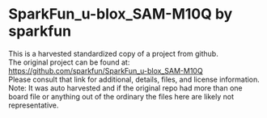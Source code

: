
# SparkFun_u-blox_SAM-M10Q by sparkfun  
This is a harvested standardized copy of a project from github.  
The original project can be found at:  
https://github.com/sparkfun/SparkFun_u-blox_SAM-M10Q  
Please consult that link for additional, details, files, and license information.  
Note: It was auto harvested and if the original repo had more than one board file or anything out of the ordinary the files here are likely not representative.  
    